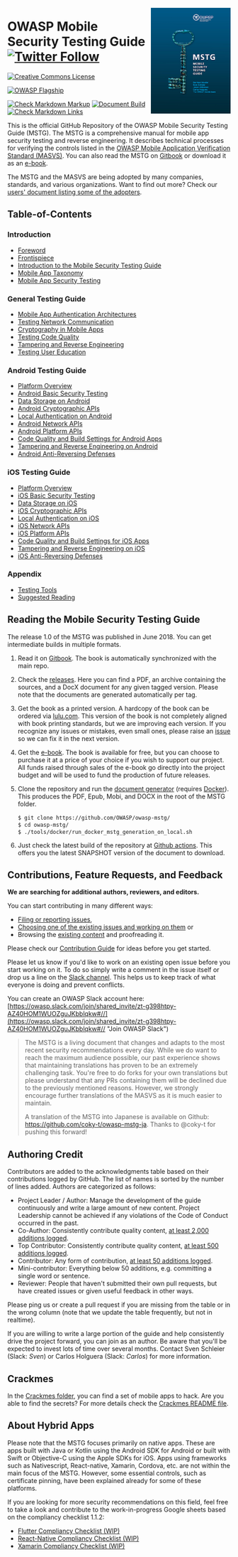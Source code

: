 <a href="https://leanpub.com/mobile-security-testing-guide"><img width=180px align="right" style="float: right;" src="Document/Images/mstg-cover-release-small.jpg" /></a>

# OWASP Mobile Security Testing Guide [![Twitter Follow](https://img.shields.io/twitter/follow/OWASP_MSTG.svg?style=social&label=Follow)](https://twitter.com/OWASP_MSTG)

[![Creative Commons License](https://licensebuttons.net/l/by-sa/4.0/88x31.png)](https://creativecommons.org/licenses/by-sa/4.0/ "CC BY-SA 4.0")

[![OWASP Flagship](https://img.shields.io/badge/owasp-flagship%20project-48A646.svg)](https://www.owasp.org/index.php/Category:OWASP_Project#tab=Project_Inventory)

[![Check Markdown Markup](https://github.com/OWASP/owasp-mstg/workflows/Check%20Markdown%20Markup/badge.svg)](https://github.com/OWASP/owasp-mstg/actions?query=workflow%3A%22Check+Markdown+Markup%22)
[![Document Build](https://github.com/OWASP/owasp-mstg/workflows/Document%20Build/badge.svg)](https://github.com/OWASP/owasp-mstg/actions?query=workflow%3A%22Document+Build%22)
[![Check Markdown Links](https://github.com/OWASP/owasp-mstg/workflows/Check%20Markdown%20Links/badge.svg)](https://github.com/OWASP/owasp-mstg/actions?query=workflow%3A%22Check+Markdown+Links%22)

This is the official GitHub Repository of the OWASP Mobile Security Testing
Guide (MSTG). The MSTG is a comprehensive manual for mobile app security testing
and reverse engineering. It describes technical processes for verifying the
controls listed in the
[OWASP Mobile Application Verification Standard (MASVS)](https://github.com/OWASP/owasp-masvs "MASVS").
You can also read the MSTG on
[Gitbook](https://mobile-security.gitbook.io/mobile-security-testing-guide/ "MSTG @ Gitbook")
or download it as an
[e-book](https://leanpub.com/mobile-security-testing-guide-preview "MSTG as an e-book").

The MSTG and the MASVS are being adopted by many companies, standards, and
various organizations. Want to find out more? Check our
[users' document listing some of the adopters](Users.md).

## Table-of-Contents

### Introduction

- [Foreword](Document/0x01-Foreword.md)
- [Frontispiece](Document/0x02-Frontispiece.md)
- [Introduction to the Mobile Security Testing Guide](Document/0x03-Overview.md)
- [Mobile App Taxonomy](Document/0x04a-Mobile-App-Taxonomy.md)
- [Mobile App Security Testing](Document/0x04b-Mobile-App-Security-Testing.md)

### General Testing Guide

- [Mobile App Authentication Architectures](Document/0x04e-Testing-Authentication-and-Session-Management.md)
- [Testing Network Communication](Document/0x04f-Testing-Network-Communication.md)
- [Cryptography in Mobile Apps](Document/0x04g-Testing-Cryptography.md)
- [Testing Code Quality](Document/0x04h-Testing-Code-Quality.md)
- [Tampering and Reverse Engineering](Document/0x04c-Tampering-and-Reverse-Engineering.md)
- [Testing User Education](Document/0x04i-Testing-user-interaction.md)

### Android Testing Guide

- [Platform Overview](Document/0x05a-Platform-Overview.md)
- [Android Basic Security Testing](Document/0x05b-Basic-Security_Testing.md)
- [Data Storage on Android](Document/0x05d-Testing-Data-Storage.md)
- [Android Cryptographic APIs](Document/0x05e-Testing-Cryptography.md)
- [Local Authentication on Android](Document/0x05f-Testing-Local-Authentication.md)
- [Android Network APIs](Document/0x05g-Testing-Network-Communication.md)
- [Android Platform APIs](Document/0x05h-Testing-Platform-Interaction.md)
- [Code Quality and Build Settings for Android Apps](Document/0x05i-Testing-Code-Quality-and-Build-Settings.md)
- [Tampering and Reverse Engineering on Android](Document/0x05c-Reverse-Engineering-and-Tampering.md)
- [Android Anti-Reversing Defenses](Document/0x05j-Testing-Resiliency-Against-Reverse-Engineering.md)

### iOS Testing Guide

- [Platform Overview](Document/0x06a-Platform-Overview.md)
- [iOS Basic Security Testing](Document/0x06b-Basic-Security-Testing.md)
- [Data Storage on iOS](Document/0x06d-Testing-Data-Storage.md)
- [iOS Cryptographic APIs](Document/0x06e-Testing-Cryptography.md)
- [Local Authentication on iOS](Document/0x06f-Testing-Local-Authentication.md)
- [iOS Network APIs](Document/0x06g-Testing-Network-Communication.md)
- [iOS Platform APIs](Document/0x06h-Testing-Platform-Interaction.md)
- [Code Quality and Build Settings for iOS Apps](Document/0x06i-Testing-Code-Quality-and-Build-Settings.md)
- [Tampering and Reverse Engineering on iOS](Document/0x06c-Reverse-Engineering-and-Tampering.md)
- [iOS Anti-Reversing Defenses](Document/0x06j-Testing-Resiliency-Against-Reverse-Engineering.md)

### Appendix

- [Testing Tools](Document/0x08-Testing-Tools.md)
- [Suggested Reading](Document/0x09-Suggested-Reading.md)

## Reading the Mobile Security Testing Guide

The release 1.0 of the MSTG was published in June 2018. You can get intermediate
builds in multiple formats.

1. Read it on
   [Gitbook](https://mobile-security.gitbook.io/mobile-security-testing-guide/ "Gitbook").
   The book is automatically synchronized with the main repo.

2. Check the
   [releases](https://github.com/OWASP/owasp-mstg/releases "Our releases"). Here
   you can find a PDF, an archive containing the sources, and a DocX document
   for any given tagged version. Please note that the documents are generated
   automatically per tag.

3. Get the book as a printed version. A hardcopy of the book can be ordered via
   [lulu.com](https://www.lulu.com/shop/sven-schleier-and-jeroen-willemsen-and-bernhard-m%C3%BCller/owasp-mobile-security-testing-guide/paperback/product-24198359.html "MSTG on Lulu.com").
   This version of the book is not completely aligned with book printing
   standards, but we are improving each version. If you recognize any issues or
   mistakes, even small ones, please raise an
   [issue](https://github.com/OWASP/owasp-mstg/issues "our issues section") so
   we can fix it in the next version.

4. Get the
   [e-book](https://leanpub.com/mobile-security-testing-guide-preview "MSTG as an e-book").
   The book is available for free, but you can choose to purchase it at a price
   of your choice if you wish to support our project. All funds raised through
   sales of the e-book go directly into the project budget and will be used to
   fund the production of future releases.

5. Clone the repository and run the
   [document generator](https://github.com/OWASP/owasp-mstg/blob/master/tools/docker/run_docker_mstg_generation_on_local.sh "The document generator")
   (requires [Docker](https://www.docker.com "Docker")). This produces the PDF,
   Epub, Mobi, and DOCX in the root of the MSTG folder.

   ```shell
   $ git clone https://github.com/OWASP/owasp-mstg/
   $ cd owasp-mstg/
   $ ./tools/docker/run_docker_mstg_generation_on_local.sh
   ```

6. Just check the latest build of the repository at
   [Github actions](https://github.com/OWASP/owasp-mstg/actions?query=workflow%3A%22Document+Build%22 "Document build").
   This offers you the latest SNAPSHOT version of the document to download.

## Contributions, Feature Requests, and Feedback

**We are searching for additional authors, reviewers, and editors.**

You can start contributing in many different ways:

- [Filing or reporting issues](https://github.com/OWASP/owasp-mstg/issues/new/choose "New Issue"),
- [Choosing one of the existing issues and working on them](https://github.com/OWASP/owasp-mstg/issues "our issues section")
  or
- Browsing the
  [existing content](https://mobile-security.gitbook.io/mobile-security-testing-guide/ "existing content")
  and proofreading it.

Please check our
[Contribution Guide](https://github.com/OWASP/owasp-mstg/blob/master/CONTRIBUTING.md "Contribution Guide")
for ideas before you get started.

Please let us know if you'd like to work on an existing open issue before you
start working on it. To do so simply write a comment in the issue itself or drop
us a line on the
[Slack channel](https://owasp.slack.com/messages/project-mobile_omtg/details/ "Come to our Slack!").
This helps us to keep track of what everyone is doing and prevent conflicts.

You can create an OWASP Slack account here:
[https://owasp.slack.com/join/shared_invite/zt-g398htpy-AZ40HOM1WUOZguJKbblqkw#//](https://owasp.slack.com/join/shared_invite/zt-g398htpy-AZ40HOM1WUOZguJKbblqkw#// "Join OWASP Slack")

> The MSTG is a living document that changes and adapts to the most recent
> security recommendations every day. While we do want to reach the maximum
> audience possible, our past experience shows that maintaining translations has
> proven to be an extremely challenging task. You're free to do forks for your
> own translations but please understand that any PRs containing them will be
> declined due to the previously mentioned reasons. However, we strongly
> encourage further translations of the MASVS as it is much easier to maintain.
>
> A translation of the MSTG into Japanese is available on Github:
> <https://github.com/coky-t/owasp-mstg-ja>. Thanks to @coky-t for pushing this
> forward!

## Authoring Credit

Contributors are added to the acknowledgments table based on their contributions
logged by GitHub. The list of names is sorted by the number of lines added.
Authors are categorized as follows:

- Project Leader / Author: Manage the development of the guide continuously and
  write a large amount of new content. Project Leadership cannot be achieved if
  any violations of the Code of Conduct occurred in the past.
- Co-Author: Consistently contribute quality content,
  [at least 2,000 additions logged](https://github.com/OWASP/owasp-mstg/graphs/contributors "Co-author").
- Top Contributor: Consistently contribute quality content,
  [at least 500 additions logged](https://github.com/OWASP/owasp-mstg/graphs/contributors "Top Contributor").
- Contributor: Any form of contribution,
  [at least 50 additions logged](https://github.com/OWASP/owasp-mstg/graphs/contributors "Contributor").
- Mini-contributor: Everything below 50 additions, e.g. committing a single word
  or sentence.
- Reviewer: People that haven't submitted their own pull requests, but have
  created issues or given useful feedback in other ways.

Please ping us or create a pull request if you are missing from the table or in
the wrong column (note that we update the table frequently, but not in
realtime).

If you are willing to write a large portion of the guide and help consistently
drive the project forward, you can join as an author. Be aware that you'll be
expected to invest lots of time over several months. Contact Sven Schleier
(Slack: _Sven_) or Carlos Holguera (Slack: _Carlos_) for more information.

## Crackmes

In the
[Crackmes folder](https://github.com/OWASP/owasp-mstg/blob/master/Crackmes "Crackmes folder"),
you can find a set of mobile apps to hack. Are you able to find the secrets? For
more details check the
[Crackmes README file](https://github.com/OWASP/owasp-mstg/blob/master/Crackmes/README.md "Crackmes readme").

## About Hybrid Apps

Please note that the MSTG focuses primarily on native apps. These are apps built
with Java or Kotlin using the Android SDK for Android or built with Swift or
Objective-C using the Apple SDKs for iOS. Apps using frameworks such as
Nativescript, React-native, Xamarin, Cordova, etc. are not within the main focus
of the MSTG. However, some essential controls, such as certificate pinning, have
been explained already for some of these platforms.

If you are looking for more security recommendations on this field, feel free to
take a look and contribute to the work-in-progress Google sheets based on the
compliancy checklist 1.1.2:

- [Flutter Compliancy Checklist (WIP)](https://drive.google.com/open?id=1wHK3VI1cU1xmYrCu9yb5OHKUEeLIPSkC "Flutter Compliancy Checklist")
- [React-Native Compliancy Checklist (WIP)](https://drive.google.com/open?id=1P5FZ_Bup5eSPOmkePZA8cIpKGOKvngkN "React-Native Compliancy Checklist")
- [Xamarin Compliancy Checklist (WIP)](https://drive.google.com/open?id=1UL1yLRREJwXfe0HlrcX-IuvPYQM7lTtG "Xamarin Compliancy Checklist")
